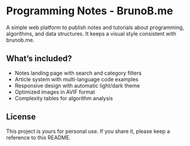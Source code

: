 # Programming Notes - BrunoB.me

A simple web platform to publish notes and tutorials about programming, algorithms, and data structures. It keeps a visual style consistent with brunob.me.

## What’s included?
- Notes landing page with search and category filters
- Article system with multi-language code examples
- Responsive design with automatic light/dark theme
- Optimized images in AVIF format
- Complexity tables for algorithm analysis

## License

This project is yours for personal use. If you share it, please keep a reference to this README.
